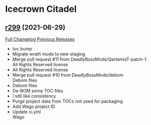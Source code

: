 # <DBM> Icecrown Citadel

## [r299](https://github.com/DeadlyBossMods/DBM-WotLK/tree/r299) (2021-06-29)
[Full Changelog](https://github.com/DeadlyBossMods/DBM-WotLK/compare/r298...r299) [Previous Releases](https://github.com/DeadlyBossMods/DBM-WotLK/releases)

- toc bump  
- Migrate wrath mods to new staging  
- Merge pull request #11 from DeadlyBossMods/QartemisT-patch-1  
    All Rights Reserved license  
- All Rights Reserved license  
- Merge pull request #10 from DeadlyBossMods/debom  
    Debom files  
- Debom files  
- De-BOM some TOC files  
- I sitll like consistency  
- Purge project data from TOCs not used for packaging  
- Add Wago project ID  
- Update ci.yml  
    Wago  